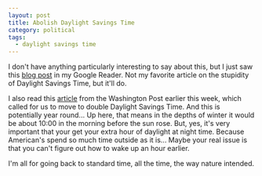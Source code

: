 ```yaml
---
layout: post
title: Abolish Daylight Savings Time
category: political
tags:
  - daylight savings time
---
```

I don't have anything particularly interesting to say about this, but I just saw this [blog post](http://blogs.scientificamerican.com/observations/2011/11/04/why-daylight-saving-time-should-be-eliminated/) in my Google Reader. Not my favorite article on the stupidity of Daylight Savings Time, but it'll do.

I also read this [article](http://voices.washingtonpost.com/rawfisher/2009/03/its_time_for_double_daylight_s.html) from the Washington Post earlier this week, which called for us to move to double Daylight Savings Time. And this is potentially year round... Up here, that means in the depths of winter it would be about 10:00 in the morning before the sun rose. But, yes, it's very important that your get your extra hour of daylight at night time. Because American's spend so much time outside as it is... Maybe your real issue is that you can't figure out how to wake up an hour earlier.

I'm all for going back to standard time, all the time, the way nature intended.
